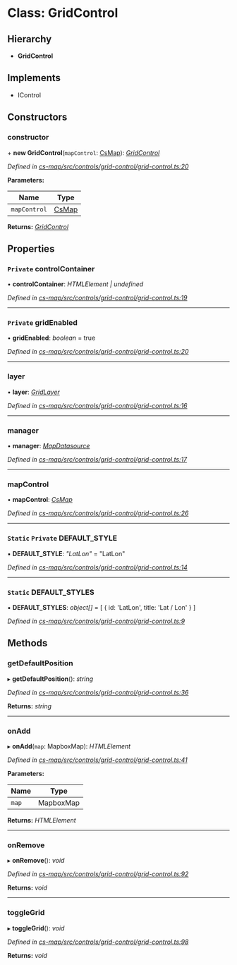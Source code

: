 # Class: GridControl

## Hierarchy

* **GridControl**

## Implements

* IControl

## Constructors

###  constructor

\+ **new GridControl**(`mapControl`: [CsMap](_cs_map_src_components_cs_map_cs_map_.csmap.md)): *[GridControl](_cs_map_src_controls_grid_control_grid_control_.gridcontrol.md)*

*Defined in [cs-map/src/controls/grid-control/grid-control.ts:20](https://github.com/TNOCS/csnext/blob/dad76c19/packages/cs-map/src/controls/grid-control/grid-control.ts#L20)*

**Parameters:**

Name | Type |
------ | ------ |
`mapControl` | [CsMap](_cs_map_src_components_cs_map_cs_map_.csmap.md) |

**Returns:** *[GridControl](_cs_map_src_controls_grid_control_grid_control_.gridcontrol.md)*

## Properties

### `Private` controlContainer

• **controlContainer**: *HTMLElement | undefined*

*Defined in [cs-map/src/controls/grid-control/grid-control.ts:19](https://github.com/TNOCS/csnext/blob/dad76c19/packages/cs-map/src/controls/grid-control/grid-control.ts#L19)*

___

### `Private` gridEnabled

• **gridEnabled**: *boolean* = true

*Defined in [cs-map/src/controls/grid-control/grid-control.ts:20](https://github.com/TNOCS/csnext/blob/dad76c19/packages/cs-map/src/controls/grid-control/grid-control.ts#L20)*

___

###  layer

• **layer**: *[GridLayer](_cs_map_src_layers_grid_layer_.gridlayer.md)*

*Defined in [cs-map/src/controls/grid-control/grid-control.ts:16](https://github.com/TNOCS/csnext/blob/dad76c19/packages/cs-map/src/controls/grid-control/grid-control.ts#L16)*

___

###  manager

• **manager**: *[MapDatasource](_cs_map_src_datasources_map_datasource_.mapdatasource.md)*

*Defined in [cs-map/src/controls/grid-control/grid-control.ts:17](https://github.com/TNOCS/csnext/blob/dad76c19/packages/cs-map/src/controls/grid-control/grid-control.ts#L17)*

___

###  mapControl

• **mapControl**: *[CsMap](_cs_map_src_components_cs_map_cs_map_.csmap.md)*

*Defined in [cs-map/src/controls/grid-control/grid-control.ts:26](https://github.com/TNOCS/csnext/blob/dad76c19/packages/cs-map/src/controls/grid-control/grid-control.ts#L26)*

___

### `Static` `Private` DEFAULT_STYLE

▪ **DEFAULT_STYLE**: *"LatLon"* = "LatLon"

*Defined in [cs-map/src/controls/grid-control/grid-control.ts:14](https://github.com/TNOCS/csnext/blob/dad76c19/packages/cs-map/src/controls/grid-control/grid-control.ts#L14)*

___

### `Static` DEFAULT_STYLES

▪ **DEFAULT_STYLES**: *object[]* =  [
        { id: 'LatLon', title: 'Lat / Lon' }
    ]

*Defined in [cs-map/src/controls/grid-control/grid-control.ts:9](https://github.com/TNOCS/csnext/blob/dad76c19/packages/cs-map/src/controls/grid-control/grid-control.ts#L9)*

## Methods

###  getDefaultPosition

▸ **getDefaultPosition**(): *string*

*Defined in [cs-map/src/controls/grid-control/grid-control.ts:36](https://github.com/TNOCS/csnext/blob/dad76c19/packages/cs-map/src/controls/grid-control/grid-control.ts#L36)*

**Returns:** *string*

___

###  onAdd

▸ **onAdd**(`map`: MapboxMap): *HTMLElement*

*Defined in [cs-map/src/controls/grid-control/grid-control.ts:41](https://github.com/TNOCS/csnext/blob/dad76c19/packages/cs-map/src/controls/grid-control/grid-control.ts#L41)*

**Parameters:**

Name | Type |
------ | ------ |
`map` | MapboxMap |

**Returns:** *HTMLElement*

___

###  onRemove

▸ **onRemove**(): *void*

*Defined in [cs-map/src/controls/grid-control/grid-control.ts:92](https://github.com/TNOCS/csnext/blob/dad76c19/packages/cs-map/src/controls/grid-control/grid-control.ts#L92)*

**Returns:** *void*

___

###  toggleGrid

▸ **toggleGrid**(): *void*

*Defined in [cs-map/src/controls/grid-control/grid-control.ts:98](https://github.com/TNOCS/csnext/blob/dad76c19/packages/cs-map/src/controls/grid-control/grid-control.ts#L98)*

**Returns:** *void*
